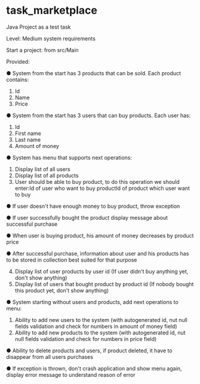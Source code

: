 # task_marketplace

Java Project as a test task 

Level: Medium system requirements

Start a project: from src/Main

Provided: 


● System from the start has 3 products that can be sold. Each product contains:
  1. Id
  2. Name
  3. Price

● System from the start has 3 users that can buy products. Each user has:
  1. Id
  2. First name
  3. Last name
  4. Amount of money

● System has menu that supports next operations:
  1. Display list of all users
  2. Display list of all products
  3. User should be able to buy product, to do this operation we should enter:Id of user who want to buy productId of
  product which user want to buy

● If user doesn't have enough money to buy product, throw exception

● If user successfully bought the product display message about successful purchase

● When user is buying product, his amount of money decreases by product price

● After successful purchase, information about user and his products has to be stored in collection best
suited for that purpose

  4. Display list of user products by user id (If user didn't buy anything yet, don't show anything)
  5. Display list of users that bought product by product id (If nobody bought this product yet, don't show anything)

● System starting without users and products, add next operations to menu:
  1. Ability to add new users to the system (with autogenerated id, nut null fields validation and check for numbers in
amount of money field)
  2. Ability to add new products to the system (with autogenerated id, nut null fields validation and check for numbers
in price field)


● Ability to delete products and users, if product deleted, it have to disappear from all users purchases

● If exception is thrown, don't crash application and show menu again, display error message to understand reason of error
